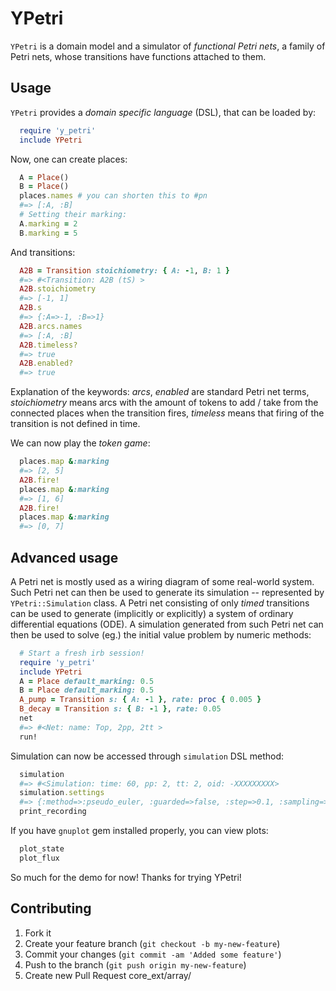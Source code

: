 # YPetri

`YPetri` is a domain model and a simulator of _functional_ _Petri_ _nets_,
a family of Petri nets, whose transitions have functions attached to them.

## Usage

`YPetri` provides a _domain_ _specific_ _language_ (DSL), that can be loaded by:
```ruby
  require 'y_petri'
  include YPetri
```
Now, one can create places:
```ruby
  A = Place()
  B = Place()
  places.names # you can shorten this to #pn
  #=> [:A, :B]
  # Setting their marking:
  A.marking = 2
  B.marking = 5
```
And transitions:
```ruby
  A2B = Transition stoichiometry: { A: -1, B: 1 }
  #=> #<Transition: A2B (tS) >
  A2B.stoichiometry
  #=> [-1, 1]
  A2B.s
  #=> {:A=>-1, :B=>1}
  A2B.arcs.names
  #=> [:A, :B]
  A2B.timeless?
  #=> true
  A2B.enabled?
  #=> true
```
Explanation of the keywords: _arcs_, _enabled_ are standard Petri net terms,
_stoichiometry_ means arcs with the amount of tokens to add / take from the
connected places when the transition fires, _timeless_ means that firing of
the transition is not defined in time.

We can now play the _token_ _game_:
```ruby
  places.map &:marking
  #=> [2, 5]
  A2B.fire!
  places.map &:marking
  #=> [1, 6]
  A2B.fire!
  places.map &:marking
  #=> [0, 7]
```

## Advanced usage

A Petri net is mostly used as a wiring diagram of some real-world system. Such
Petri net can then be used to generate its simulation -- represented by
`YPetri::Simulation` class. A Petri net consisting of only _timed_ transitions
can be used to generate (implicitly or explicitly) a system of ordinary
differential equations (ODE). A simulation generated from such Petri net can
then be used to solve (eg.) the initial value problem by numeric methods:
```ruby
  # Start a fresh irb session!
  require 'y_petri'
  include YPetri
  A = Place default_marking: 0.5
  B = Place default_marking: 0.5
  A_pump = Transition s: { A: -1 }, rate: proc { 0.005 }
  B_decay = Transition s: { B: -1 }, rate: 0.05
  net
  #=> #<Net: name: Top, 2pp, 2tt >
  run!
```
Simulation can now be accessed through `simulation` DSL method:
```ruby
  simulation
  #=> #<Simulation: time: 60, pp: 2, tt: 2, oid: -XXXXXXXXX>
  simulation.settings
  #=> {:method=>:pseudo_euler, :guarded=>false, :step=>0.1, :sampling=>5, :time=>0..60}
  print_recording
```
If you have `gnuplot` gem installed properly, you can view plots:
```ruby
  plot_state
  plot_flux
```
So much for the demo for now! Thanks for trying YPetri!

## Contributing

1. Fork it
2. Create your feature branch (`git checkout -b my-new-feature`)
3. Commit your changes (`git commit -am 'Added some feature'`)
4. Push to the branch (`git push origin my-new-feature`)
5. Create new Pull Request
core_ext/array/
